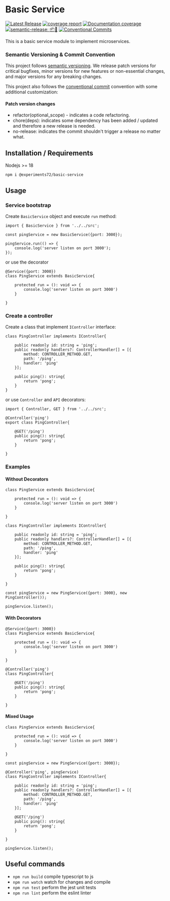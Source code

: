 # Basic Service

[![Latest Release](https://gitlab.com/experiments72/basic-service/-/badges/release.svg)](https://gitlab.com/experiments72/basic-service/-/releases)
[![coverage report](https://gitlab.com/experiments72/basic-service/badges/main/coverage.svg)](https://gitlab.com/experiments72/basic-service/-/commits/main)
[![Documentation coverage](https://gitlab.com/experiments72/basic-service/-/raw/main/docs/images/coverage-badge-documentation.svg)](https://experiments72.gitlab.io/-/basic-service/-/jobs/3731192935/artifacts/public/index.html)
[![semantic-release: 📦🚀](https://img.shields.io/badge/semantic--release-📦🚀-e10079?logo=semantic-release)](https://github.com/semantic-release/semantic-release)
[![Conventional Commits](https://img.shields.io/badge/Conventional%20Commits-1.0.0-blue.svg)](https://conventionalcommits.org)

This is a basic service module to implement microservices.

### Semantic Versioning & Commit Convention

This project follows [semantic versioning](https://semver.org/).
We release patch versions for critical bugfixes, minor versions for new features or non-essential changes, and major
versions for any breaking changes.

This project also follows the [conventional commit](https://www.conventionalcommits.org/en/v1.0.0/) convention with some
additional customization:

#### Patch version changes

- refactor(optional_scope) - indicates a code refactoring.
- chore(deps): indicates some dependency has been added / updated and therefore a new release is needed.
- no-release: indicates the commit shouldn't trigger a release no matter what.


## Installation / Requirements

Nodejs >= 18

`npm i @experiments72/basic-service`

## Usage

### Service bootstrap

Create `BasicService` object and execute `run` method:

```
import { BasicService } from '../../src';

const pingService = new BasicService({port: 3000});

pingService.run(() => {
    console.log('server listen on port 3000');
});
```

or use the decorator

```
@Service({port: 3000})
class PingService extends BasicService{

    protected run = (): void => {
        console.log('server listen on port 3000')
    }

}
```

### Create a controller

Create a class that implement `IController` interface:

```
class PingController implements IController{

    public readonly id: string = 'ping';
    public readonly handlers?: ControllerHandler[] = [{
        method: CONTROLLER_METHOD.GET,
        path: '/ping',
        handler: 'ping'
    }];

    public ping(): string{
        return 'pong';
    }
}
```

or use `Controller` and `API` decorators:

```
import { Controller, GET } from '../../src';

@Controller('ping')
export class PingController{

    @GET('/ping')
    public ping(): string{
        return 'pong';
    }

}
```

### Examples

#### Without Decorators

```
class PingService extends BasicService{

    protected run = (): void => {
        console.log('server listen on port 3000')
    }

}

class PingController implements IController{

    public readonly id: string = 'ping';
    public readonly handlers?: ControllerHandler[] = [{
        method: CONTROLLER_METHOD.GET,
        path: '/ping',
        handler: 'ping'
    }];

    public ping(): string{
        return 'pong';
    }

}

const pingService = new PingService({port: 3000}, new PingController());

pingService.listen();
```

#### With Decorators

```
@Service({port: 3000})
class PingService extends BasicService{

    protected run = (): void => {
        console.log('server listen on port 3000')
    }

}

@Controller('ping')
class PingController{

    @GET('/ping')
    public ping(): string{
        return 'pong';
    }

}
```

#### Mixed Usage

```
class PingService extends BasicService{

    protected run = (): void => {
        console.log('server listen on port 3000')
    }

}

const pingService = new PingService({port: 3000});

@Controller('ping', pingService)
class PingController implements IController{

    public readonly id: string = 'ping';
    public readonly handlers?: ControllerHandler[] = [{
        method: CONTROLLER_METHOD.GET,
        path: '/ping',
        handler: 'ping'
    }];

    @GET('/ping')
    public ping(): string{
        return 'pong';
    }

}

pingService.listen();
```

## Useful commands

* `npm run build`   compile typescript to js
* `npm run watch`   watch for changes and compile
* `npm run test`    perform the jest unit tests
* `npm run lint`    perform the eslint linter